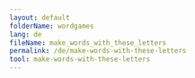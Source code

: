 ```yaml
---
layout: default
folderName: wordgames
lang: de
fileName: make_words_with_these_letters
permalink: /de/make-words-with-these-letters
tool: make-words-with-these-letters
---
```


